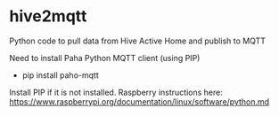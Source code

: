 # hive2mqtt
Python code to pull data from Hive Active Home and publish to MQTT

Need to install Paha Python MQTT client (using PIP)
* pip install paho-mqtt

Install PIP if it is not installed. 
Raspberry instructions here: https://www.raspberrypi.org/documentation/linux/software/python.md